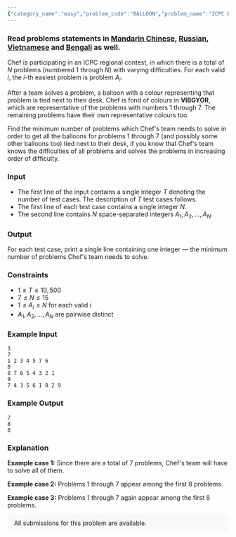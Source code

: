 ```yaml
---
{"category_name":"easy","problem_code":"BALLOON","problem_name":"ICPC Balloons","problemComponents":{"constraints":"","constraintsState":false,"subtasks":"","subtasksState":false,"inputFormat":"","inputFormatState":false,"outputFormat":"","outputFormatState":false,"sampleTestCases":{}},"video_editorial_url":"https://youtu.be/yfAFpvVfCiU","languages_supported":{"0":"CPP14","1":"C","2":"JAVA","3":"PYTH 3.6","4":"CPP17","5":"PYTH","6":"PYP3","7":"CS2","8":"ADA","9":"PYPY","10":"TEXT","11":"PAS fpc","12":"NODEJS","13":"RUBY","14":"PHP","15":"GO","16":"HASK","17":"TCL","18":"PERL","19":"SCALA","20":"LUA","21":"kotlin","22":"BASH","23":"JS","24":"LISP sbcl","25":"rust","26":"PAS gpc","27":"BF","28":"CLOJ","29":"R","30":"D","31":"CAML","32":"FORT","33":"ASM","34":"swift","35":"FS","36":"WSPC","37":"LISP clisp","38":"SQL","39":"SCM guile","40":"PERL6","41":"ERL","42":"CLPS","43":"ICK","44":"NICE","45":"PRLG","46":"ICON","47":"COB","48":"SCM chicken","49":"PIKE","50":"SCM qobi","51":"ST","52":"SQLQ","53":"NEM"},"max_timelimit":0.5,"source_sizelimit":50000,"problem_author":"daanish_adm","problem_tester":"","date_added":"9-06-2021","tags":{"0":"cakewalk","1":"cook130","2":"daanish_adm"},"problem_difficulty_level":"Cakewalk","best_tag":"","editorial_url":"https://discuss.codechef.com/problems/BALLOON","time":{"view_start_date":1624214704,"submit_start_date":1624214704,"visible_start_date":1624214704,"end_date":1735669800},"is_direct_submittable":false,"problemDiscussURL":"https://discuss.codechef.com/search?q=BALLOON","is_proctored":false,"visitedContests":{},"layout":"problem"}
---
```

### Read problems statements in [Mandarin Chinese](https://www.codechef.com/download/translated/COOK130/mandarin/BALLOON.pdf), [Russian](https://www.codechef.com/download/translated/COOK130/russian/BALLOON.pdf), [Vietnamese](https://www.codechef.com/download/translated/COOK130/vietnamese/BALLOON.pdf) and [Bengali](https://www.codechef.com/download/translated/COOK130/bengali/BALLOON.pdf) as well.

Chef is participating in an ICPC regional contest, in which there is a total of $N$ problems (numbered $1$ through $N$) with varying difficulties. For each valid $i$, the $i$-th easiest problem is problem $A_i$.

After a team solves a problem, a balloon with a colour representing that problem is tied next to their desk. Chef is fond of colours in **VIBGYOR**, which are representative of the problems with numbers $1$ through $7$. The remaining problems have their own representative colours too.

Find the minimum number of problems which Chef's team needs to solve in order to get all the balloons for problems $1$ through $7$ (and possibly some other balloons too) tied next to their desk, if you know that Chef's team knows the difficulties of all problems and solves the problems in increasing order of difficulty.

### Input
- The first line of the input contains a single integer $T$ denoting the number of test cases. The description of $T$ test cases follows.
- The first line of each test case contains a single integer $N$.
- The second line contains $N$ space-separated integers $A_1, A_2, \ldots, A_N$.

### Output
For each test case, print a single line containing one integer ― the minimum number of problems Chef's team needs to solve.

### Constraints
- $1 \leq T \leq 10,500$
- $7 \leq N \leq 15$
- $1 \leq A_i \leq N$ for each valid $i$
- $A_1, A_2, \ldots, A_N$ are pairwise distinct

### Example Input
```
3
7
1 2 3 4 5 7 6
8
8 7 6 5 4 3 2 1
9
7 4 3 5 6 1 8 2 9
```

### Example Output
```
7
8
8
```

### Explanation
**Example case 1:** Since there are a total of $7$ problems, Chef's team will have to solve all of them.

**Example case 2:** Problems $1$ through $7$ appear among the first $8$ problems.

**Example case 3:** Problems $1$ through $7$ again appear among the first $8$ problems.

<aside style='background: #f8f8f8;padding: 10px 15px;'><div>All submissions for this problem are available.</div></aside>